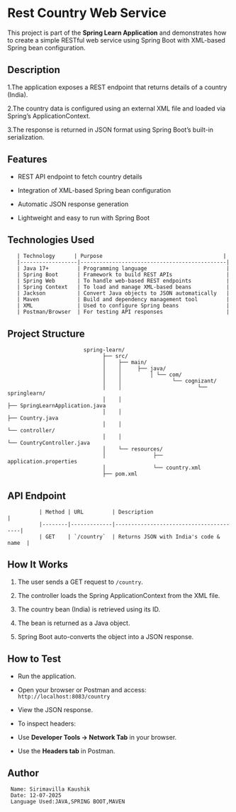 # Rest Country Web Service

   This project is part of the **Spring Learn Application** and demonstrates how to create a simple RESTful web service using Spring Boot with XML-based Spring        bean configuration.


   ## Description

   1.The application exposes a REST endpoint that returns details of a country (India). 
   
   2.The country data is configured using an external XML file and loaded via Spring’s ApplicationContext. 
   
   3.The response is returned in JSON format using Spring Boot’s built-in serialization.


   ## Features

   - REST API endpoint to fetch country details

   - Integration of XML-based Spring bean configuration

   - Automatic JSON response generation

   - Lightweight and easy to run with Spring Boot


   ## Technologies Used

       | Technology      | Purpose                                      |
       |------------------|----------------------------------------------|
       | Java 17+         | Programming language                         |
       | Spring Boot      | Framework to build REST APIs                 |
       | Spring Web       | To handle web-based REST endpoints           |
       | Spring Context   | To load and manage XML-based beans           |
       | Jackson          | Convert Java objects to JSON automatically   |
       | Maven            | Build and dependency management tool         |
       | XML              | Used to configure Spring beans               |
       | Postman/Browser  | For testing API responses                    |


   ## Project Structure

                            spring-learn/
                                  ├── src/
                                  │    ├── main/
                                  │    │     ├── java/
                                  │    │         │ └── com/
                                  │    │                └── cognizant/
                                  │    │                        └── springlearn/
                                  │    │                                  ├── SpringLearnApplication.java 
                                  │    │                                  ├── Country.java
                                  │    │                                  └── controller/
                                  │    │                                          └── CountryController.java 
                                  │    └── resources/
                                  │               ├── application.properties
                                  │               └── country.xml 
                                  ├── pom.xml 


   ## API Endpoint

              | Method | URL         | Description                            |
              |--------|-------------|----------------------------------------|
              | GET    | `/country`  | Returns JSON with India's code & name  |


   ##  How It Works

   1. The user sends a GET request to `/country`.

   2. The controller loads the Spring ApplicationContext from the XML file.

   3. The country bean (India) is retrieved using its ID.
 
   4. The bean is returned as a Java object.

   5. Spring Boot auto-converts the object into a JSON response.

 
   ##  How to Test

   - Run the application.

   - Open your browser or Postman and access: `http://localhost:8083/country`

   - View the JSON response.
 
   - To inspect headers:
 
   - Use **Developer Tools → Network Tab** in your browser.
 
   - Use the **Headers tab** in Postman.

   ## Author
    
     Name: Sirimavilla Kaushik
     Date: 12-07-2025
     Language Used:JAVA,SPRING BOOT,MAVEN
